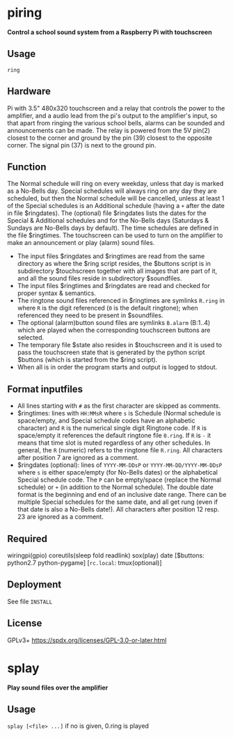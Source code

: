 # piring
**Control a school sound system from a Raspberry Pi with touchscreen**

## Usage
`ring`

## Hardware
Pi with 3.5" 480x320 touchscreen and a relay that controls the
power to the amplifier, and a audio lead from the pi's output to the
amplifier's input, so that apart from ringing the various school bells,
alarms can be sounded and announcements can be made. The relay is powered from
the 5V pin(2) closest to the corner and ground by the pin (39) closest to the
opposite corner. The signal pin (37) is next to the ground pin.

## Function
The Normal schedule will ring on every weekday, unless that day is
marked as a No-Bells day. Special schedules will always ring on any day
they are scheduled, but then the Normal schedule will be cancelled, unless
at least 1 of the Special schedules is an Additional schedule (having a `+`
after the date in file $ringdates). The (optional) file $ringdates lists
the dates for the Special & Additional schedules and for the No-Bells days
(Saturdays & Sundays are No-Bells days by default).
The time schedules are defined in the file $ringtimes.
The touchscreen can be used to turn on the amplifier to make an
announcement or play (alarm) sound files.
- The input files $ringdates and $ringtimes are read from the same directory
  as where the $ring script resides, the $buttons script is in subdirectory
  $touchscreen together with all images that are part of it,
  and all the sound files reside in subdirectory $soundfiles.
- The input files $ringtimes and $ringdates are read and checked for
  proper syntax & semantics.
- The ringtone sound files referenced in $ringtimes are symlinks `R.ring`
  in where `R` is the digit referenced (`0` is the default ringtone);
  when referenced they need to be present in $soundfiles.
- The optional (alarm)button sound files are symlinks `B.alarm` (B:1..4)
  which are played when the corresponding touchscreen buttons are selected.
- The temporary file $state also resides in $touchscreen and it is used to
  pass the touchscreen state that is generated by the python script $buttons
  (which is started from the $ring script).
- When all is in order the program starts and output is logged to stdout.

## Format inputfiles
- All lines starting with `#` as the first character are skipped as comments.
- $ringtimes: lines with `HH:MMsR` where `s` is Schedule (Normal schedule is
  space/empty, and Special schedule codes have an alphabetic character) and
  `R` is the numerical single digit Ringtone code. If `R` is space/empty it
  references the default ringtone file `0.ring`. If `R` is `-` it means that
  time slot is muted regardless of any other schedules. In general, the `R`
  (numeric) refers to the ringtone file `R.ring`.
  All characters after position 7 are ignored as a comment.
- $ringdates (optional): lines of `YYYY-MM-DDsP` or `YYYY-MM-DD/YYYY-MM-DDsP`
  where `s` is either space/empty (for No-Bells dates) or the alphabetical
  Special schedule code. The `P` can be empty/space (replace the Normal
  schedule) or `+` (in addition to the Normal schedule). The double date format
  is the beginning and end of an inclusive date range.
  There can be multiple Special schedules for the same date, and all get rung
  (even if that date is also a No-Bells date!).
  All characters after position 12 resp. 23 are ignored as a comment.

## Required
wiringpi(gpio) coreutils(sleep fold readlink) sox(play) date
[$buttons: python2.7 python-pygame] [`rc.local`: tmux(optional)]

## Deployment
See file `INSTALL`

## License
GPLv3+  https://spdx.org/licenses/GPL-3.0-or-later.html


# splay
**Play sound files over the amplifier**

## Usage
`splay [<file> ...]`
    if no <file> is given, 0.ring is played
